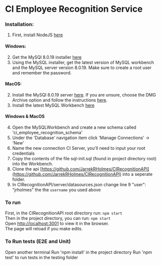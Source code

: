 # CI Employee Recognition Service

### Installation:
1. First, install NodeJS [here](https://nodejs.org/en/download/)

#### Windows:
2. Get the MySQl 8.0.19 installer [here](https://dev.mysql.com/downloads/installer/)
3. Using the MySQL installer, get the latest version of MySQL workbench and the MySQL server version 8.0.19. Make sure to create a root user and remember the password.

#### MacOS:
2. Install the MySQl 8.0.19 server [here](https://dev.mysql.com/downloads/mysql/). If you are unsure, choose the DMG Archive option and follow the instructions [here](https://dev.mysql.com/doc/mysql-osx-excerpt/5.7/en/osx-installation-pkg.html).
3. Install the latest MySQL Workbench [here](https://dev.mysql.com/downloads/workbench/)

#### Windows & MacOS
4. Open the MySQLWorkbench and create a new schema called 'ci_employee_recognition_schema'
5. Under the 'Database' navigation item click 'Manage Connections' -> 'New'
6. Name the new connection CI Server, you'll need to input your root credentials
7. Copy the contents of the file sql-init.sql (found in project directory root) into the Workbench.
8. Clone the api [https://github.com/JarrekRHolmes/CIRecognitionAPI](https://github.com/JarrekRHolmes/CIRecognitionAPI) into a seperate folder.
9. In CIRecognitionAPI/server/datasources.json change line 9 "user": "jrholmes" the the `username` you used above


### To run
First, in the CIRecognitionAPI root directory run: `npm start` <br>
Then in the project directory, you can run: `npm start` <br>
Open [http://localhost:3001](http://localhost:3001) to view it in the browser. <br>
The page will reload if you make edits.


### To Run tests (E2E and Unit)

Open another terminal
Run 'npm install' in the project directory
Run 'npm test' to run tests in the testing folder
